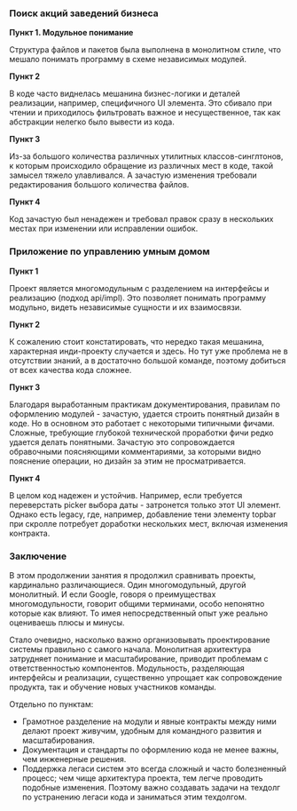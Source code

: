 ### Поиск акций заведений бизнеса

**Пункт 1. Модульное понимание**

Структура файлов и пакетов была выполнена в монолитном стиле, что мешало понимать программу в схеме независимых модулей.

**Пункт 2**

В коде часто виднелась мешанина бизнес-логики и деталей реализации, например, специфичного UI элемента.
Это сбивало при чтении и приходилось фильтровать важное и несущественное, так как абстракции нелегко было вывести из кода.

**Пункт 3**

Из-за большого количества различных утилитных классов-синглтонов, к которым происходило обращение из различных мест в коде,
такой замысел тяжело улавливался. А зачастую изменения требовали редактирования большого количества файлов. 

**Пункт 4**

Код зачастую был ненадежен и требовал правок сразу в нескольких местах при изменении или исправлении ошибок.

### Приложение по управлению умным домом

**Пункт 1**

Проект является многомодульным с разделением на интерфейсы и реализацию (подход api/impl). 
Это позволяет понимать программу модульно, видеть независимые сущности и их взаимосвязи.

**Пункт 2**

К сожалению стоит констатировать, что нередко такая мешанина, характерная инди-проекту случается и здесь.
Но тут уже проблема не в отсутствии знаний, а в достаточно большой команде, поэтому добиться от всех качества кода сложнее.

**Пункт 3**

Благодаря выработанным практикам документирования, правилам по оформлению модулей - зачастую, удается строить понятный дизайн в коде.
Но в основном это работает с некоторыми типичными фичами. Сложные, требующие глубокой технической проработки фичи редко удается делать понятными.
Зачастую это сопровождается обравочными поясняющими комментариями, за которыми видно пояснение операции, но дизайн за этим не просматривается.

**Пункт 4**

В целом код надежен и устойчив. Например, если требуется переверстать picker выбора даты - затронется только этот UI элемент.
Однако есть legacy, где, например, добавление тени элементу topbar при скролле потребует доработки нескольких мест, включая изменения контракта.

### Заключение

В этом продолжении занятия я продолжил сравнивать проекты, кардинально различающиеся. Один многомодульный, другой монолитный.
И если Google, говоря о преимуществах многомодульности, говорит общими терминами, особо непонятно которые как влияют. 
То имея непосредственный опыт уже реально оцениваешь плюсы и минусы.

Стало очевидно, насколько важно организовывать проектирование системы правильно с самого начала. 
Монолитная архитектура затрудняет понимание и масштабирование, приводит проблемам с ответственностью компонентов. Модульность, разделяющая интерфейсы и реализации, существенно упрощает как сопровождение продукта, так и обучение новых участников команды.

Отдельно по пунктам:
- Грамотное разделение на модули и явные контракты между ними делают проект живучим, удобным для командного развития и масштабирования.
- Документация и стандарты по оформлению кода не менее важны, чем инженерные решения.
- Поддержка легаси систем это всегда сложный и часто болезненный процесс; чем чище архитектура проекта, тем легче проводить подобные изменения. Поэтому важно создавать задачи на техдолг по устранению легаси кода и заниматься этим техдолгом.